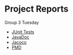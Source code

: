 
# Project Reports

 Group 3 Tuesday

* [JUnit Tests](./tests/)
* [JavaDoc](./javadoc/)
* [Jacoco](./jacoco/)
* [PMD](./pmd/main.html) 
